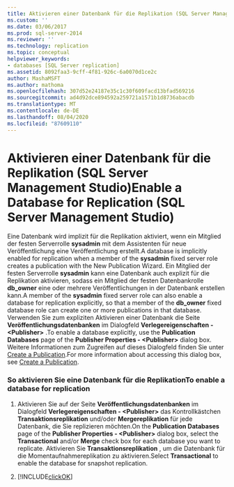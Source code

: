 ```yaml
---
title: Aktivieren einer Datenbank für die Replikation (SQL Server Management Studio) | Microsoft-Dokumentation
ms.custom: ''
ms.date: 03/06/2017
ms.prod: sql-server-2014
ms.reviewer: ''
ms.technology: replication
ms.topic: conceptual
helpviewer_keywords:
- databases [SQL Server replication]
ms.assetid: 8092faa3-9cff-4f81-926c-6a0070d1ce2c
author: MashaMSFT
ms.author: mathoma
ms.openlocfilehash: 307d52e24187e35c1c30f609facd13bfad569216
ms.sourcegitcommit: ad4d92dce894592a259721a1571b1d8736abacdb
ms.translationtype: MT
ms.contentlocale: de-DE
ms.lasthandoff: 08/04/2020
ms.locfileid: "87609110"
---
```

# <a name="enable-a-database-for-replication-sql-server-management-studio"></a><span data-ttu-id="07eed-102">Aktivieren einer Datenbank für die Replikation (SQL Server Management Studio)</span><span class="sxs-lookup"><span data-stu-id="07eed-102">Enable a Database for Replication (SQL Server Management Studio)</span></span>
  <span data-ttu-id="07eed-103">Eine Datenbank wird implizit für die Replikation aktiviert, wenn ein Mitglied der festen Serverrolle **sysadmin** mit dem Assistenten für neue Veröffentlichung eine Veröffentlichung erstellt.</span><span class="sxs-lookup"><span data-stu-id="07eed-103">A database is implicitly enabled for replication when a member of the **sysadmin** fixed server role creates a publication with the New Publication Wizard.</span></span> <span data-ttu-id="07eed-104">Ein Mitglied der festen Serverrolle **sysadmin** kann eine Datenbank auch explizit für die Replikation aktivieren, sodass ein Mitglied der festen Datenbankrolle **db_owner** eine oder mehrere Veröffentlichungen in der Datenbank erstellen kann.</span><span class="sxs-lookup"><span data-stu-id="07eed-104">A member of the **sysadmin** fixed server role can also enable a database for replication explicitly, so that a member of the **db_owner** fixed database role can create one or more publications in that database.</span></span> <span data-ttu-id="07eed-105">Verwenden Sie zum expliziten Aktivieren einer Datenbank die Seite **Veröffentlichungsdatenbanken** im Dialogfeld **Verlegereigenschaften - \<Publisher>** .</span><span class="sxs-lookup"><span data-stu-id="07eed-105">To enable a database explicitly, use the **Publication Databases** page of the **Publisher Properties - \<Publisher>** dialog box.</span></span> <span data-ttu-id="07eed-106">Weitere Informationen zum Zugreifen auf dieses Dialogfeld finden Sie unter [Create a Publication](publish/create-a-publication.md).</span><span class="sxs-lookup"><span data-stu-id="07eed-106">For more information about accessing this dialog box, see [Create a Publication](publish/create-a-publication.md).</span></span>  
  
### <a name="to-enable-a-database-for-replication"></a><span data-ttu-id="07eed-107">So aktivieren Sie eine Datenbank für die Replikation</span><span class="sxs-lookup"><span data-stu-id="07eed-107">To enable a database for replication</span></span>  
  
1.  <span data-ttu-id="07eed-108">Aktivieren Sie auf der Seite **Veröffentlichungsdatenbanken** im Dialogfeld **Verlegereigenschaften - \<Publisher>** das Kontrollkästchen **Transaktionsreplikation** und/oder **Mergereplikation** für jede Datenbank, die Sie replizieren möchten.</span><span class="sxs-lookup"><span data-stu-id="07eed-108">On the **Publication Databases** page of the **Publisher Properties - \<Publisher>** dialog box, select the **Transactional** and/or **Merge** check box for each database you want to replicate.</span></span> <span data-ttu-id="07eed-109">Aktivieren Sie **Transaktionsreplikation** , um die Datenbank für die Momentaufnahmereplikation zu aktivieren.</span><span class="sxs-lookup"><span data-stu-id="07eed-109">Select **Transactional** to enable the database for snapshot replication.</span></span>  
  
2.  [!INCLUDE[clickOK](../../includes/clickok-md.md)]  
  
  
